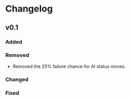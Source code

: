 # Changelog

## v0.1

### Added

### Removed
- Removed the 25% failure chance for AI status moves.

### Changed

### Fixed
